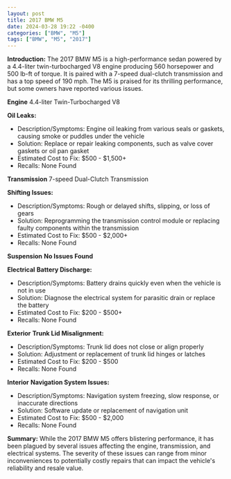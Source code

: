 ```yaml
---
layout: post
title: 2017 BMW M5
date: 2024-03-28 19:22 -0400
categories: ["BMW", "M5"]
tags: ["BMW", "M5", "2017"]
---
```

**Introduction:**
The 2017 BMW M5 is a high-performance sedan powered by a 4.4-liter twin-turbocharged V8 engine producing 560 horsepower and 500 lb-ft of torque. It is paired with a 7-speed dual-clutch transmission and has a top speed of 190 mph. The M5 is praised for its thrilling performance, but some owners have reported various issues.

**Engine**
4.4-liter Twin-Turbocharged V8

**Oil Leaks:**
- Description/Symptoms: Engine oil leaking from various seals or gaskets, causing smoke or puddles under the vehicle
- Solution: Replace or repair leaking components, such as valve cover gaskets or oil pan gasket
- Estimated Cost to Fix: $500 - $1,500+
- Recalls: None Found

**Transmission**
7-speed Dual-Clutch Transmission

**Shifting Issues:**
- Description/Symptoms: Rough or delayed shifts, slipping, or loss of gears
- Solution: Reprogramming the transmission control module or replacing faulty components within the transmission
- Estimated Cost to Fix: $500 - $2,000+
- Recalls: None Found

**Suspension**
**No Issues Found**

**Electrical**
**Battery Discharge:**
- Description/Symptoms: Battery drains quickly even when the vehicle is not in use
- Solution: Diagnose the electrical system for parasitic drain or replace the battery
- Estimated Cost to Fix: $200 - $500+
- Recalls: None Found

**Exterior**
**Trunk Lid Misalignment:**
- Description/Symptoms: Trunk lid does not close or align properly
- Solution: Adjustment or replacement of trunk lid hinges or latches
- Estimated Cost to Fix: $200 - $500
- Recalls: None Found

**Interior**
**Navigation System Issues:**
- Description/Symptoms: Navigation system freezing, slow response, or inaccurate directions
- Solution: Software update or replacement of navigation unit
- Estimated Cost to Fix: $500 - $2,000
- Recalls: None Found

**Summary:**
While the 2017 BMW M5 offers blistering performance, it has been plagued by several issues affecting the engine, transmission, and electrical systems. The severity of these issues can range from minor inconveniences to potentially costly repairs that can impact the vehicle's reliability and resale value.
